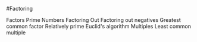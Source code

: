 #Factoring 

Factors 
Prime Numbers 
Factoring Out
Factoring out negatives 
Greatest common factor 
Relatively prime 
Euclid's algorithm 
Multiples 
Least common multiple 
